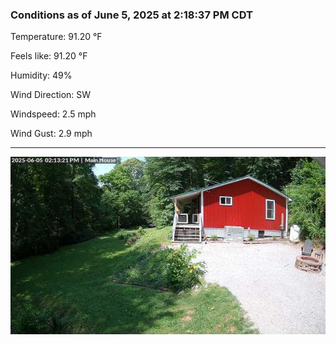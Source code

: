 ### Conditions as of June 5, 2025 at 2:18:37 PM CDT 

Temperature: 91.20 &deg;F

Feels like: 91.20 &deg;F

Humidity: 49%

Wind Direction: SW

Windspeed: 2.5 mph

Wind Gust: 2.9 mph

---

<img src="./images/latest.jpeg"/>


